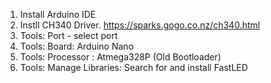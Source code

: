 1) Install Arduino IDE
2) Instll CH340 Driver.  https://sparks.gogo.co.nz/ch340.html
3) Tools: Port - select port
4) Tools: Board: Arduino Nano
5) Tools: Processor : Atmega328P (Old Bootloader)
6) Tools: Manage Libraries: Search for and install FastLED
